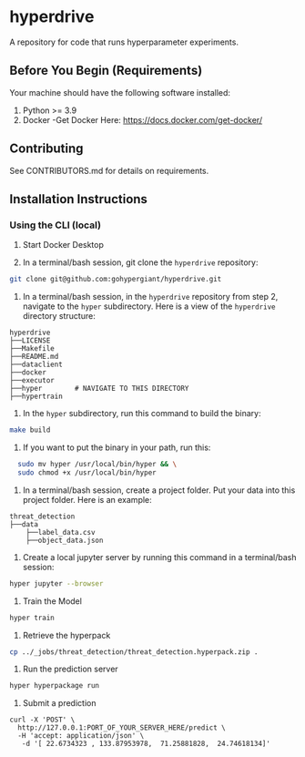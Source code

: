 # hyperdrive
A repository for code that runs hyperparameter experiments.

## Before You Begin (Requirements)
Your machine should have the following software installed:
1. Python >= 3.9
2. Docker
    -Get Docker Here: https://docs.docker.com/get-docker/

##  Contributing

See CONTRIBUTORS.md for details on requirements.

## Installation Instructions

### Using the CLI (local)
1. Start Docker Desktop

1. In a terminal/bash session, git clone the `hyperdrive` repository:
```bash
git clone git@github.com:gohypergiant/hyperdrive.git
```

1. In a terminal/bash session, in the `hyperdrive` repository from step 2, navigate to the `hyper` subdirectory. Here is a view of the `hyperdrive` directory structure:
```
hyperdrive
├──LICENSE
├──Makefile
├──README.md
├──dataclient
├──docker
├──executor
├──hyper        # NAVIGATE TO THIS DIRECTORY
├──hypertrain
```

1. In the `hyper` subdirectory, run this command to build the binary:
```bash
make build
```

1. If you want to put the binary in your path, run this:
```bash
  sudo mv hyper /usr/local/bin/hyper && \
  sudo chmod +x /usr/local/bin/hyper
```

1. In a terminal/bash session, create a project folder. Put your data into this project folder. Here is an example:
```
threat_detection
├──data
    ├──label_data.csv
    ├──object_data.json
```

1. Create a local jupyter server by running this command in a terminal/bash session:
```bash
hyper jupyter --browser
```

1. Train the Model
```bash
hyper train
```

1. Retrieve the hyperpack
```bash
cp ../_jobs/threat_detection/threat_detection.hyperpack.zip .
```

1. Run the prediction server
```bash
hyper hyperpackage run
```

1. Submit a prediction
```
curl -X 'POST' \
  http://127.0.0.1:PORT_OF_YOUR_SERVER_HERE/predict \
  -H 'accept: application/json' \
   -d '[ 22.6734323 , 133.87953978,  71.25881828,  24.74618134]'
```
